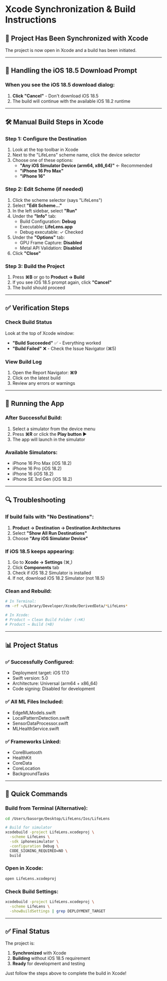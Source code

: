 # Xcode Synchronization & Build Instructions

## 🔄 Project Has Been Synchronized with Xcode

The project is now open in Xcode and a build has been initiated.

---

## 📱 Handling the iOS 18.5 Download Prompt

### When you see the iOS 18.5 download dialog:

1. **Click "Cancel"** - Don't download iOS 18.5
2. The build will continue with the available iOS 18.2 runtime

---

## 🛠 Manual Build Steps in Xcode

### Step 1: Configure the Destination
1. Look at the top toolbar in Xcode
2. Next to the "LifeLens" scheme name, click the device selector
3. Choose one of these options:
   - **"Any iOS Simulator Device (arm64, x86_64)"** ← Recommended
   - **"iPhone 16 Pro Max"**
   - **"iPhone 16"**

### Step 2: Edit Scheme (if needed)
1. Click the scheme selector (says "LifeLens")
2. Select **"Edit Scheme..."**
3. In the left sidebar, select **"Run"**
4. Under the **"Info"** tab:
   - Build Configuration: **Debug**
   - Executable: **LifeLens.app**
   - Debug executable: ✓ Checked
5. Under the **"Options"** tab:
   - GPU Frame Capture: **Disabled**
   - Metal API Validation: **Disabled**
6. Click **"Close"**

### Step 3: Build the Project
1. Press **⌘B** or go to **Product → Build**
2. If you see iOS 18.5 prompt again, click **"Cancel"**
3. The build should proceed

---

## ✅ Verification Steps

### Check Build Status
Look at the top of Xcode window:
- **"Build Succeeded"** ✅ - Everything worked
- **"Build Failed"** ❌ - Check the Issue Navigator (⌘5)

### View Build Log
1. Open the Report Navigator: **⌘9**
2. Click on the latest build
3. Review any errors or warnings

---

## 🚀 Running the App

### After Successful Build:
1. Select a simulator from the device menu
2. Press **⌘R** or click the **Play button** ▶️
3. The app will launch in the simulator

### Available Simulators:
- iPhone 16 Pro Max (iOS 18.2)
- iPhone 16 Pro (iOS 18.2)
- iPhone 16 (iOS 18.2)
- iPhone SE 3rd Gen (iOS 18.2)

---

## 🔍 Troubleshooting

### If build fails with "No Destinations":
1. **Product → Destination → Destination Architectures**
2. Select **"Show All Run Destinations"**
3. Choose **"Any iOS Simulator Device"**

### If iOS 18.5 keeps appearing:
1. Go to **Xcode → Settings** (⌘,)
2. Click **Components** tab
3. Check if iOS 18.2 Simulator is installed
4. If not, download iOS 18.2 Simulator (not 18.5)

### Clean and Rebuild:
```bash
# In Terminal:
rm -rf ~/Library/Developer/Xcode/DerivedData/*LifeLens*

# In Xcode:
# Product → Clean Build Folder (⇧⌘K)
# Product → Build (⌘B)
```

---

## 📊 Project Status

### ✅ Successfully Configured:
- Deployment target: iOS 17.0
- Swift version: 5.0
- Architecture: Universal (arm64 + x86_64)
- Code signing: Disabled for development

### ✅ All ML Files Included:
- EdgeMLModels.swift
- LocalPatternDetection.swift
- SensorDataProcessor.swift
- MLHealthService.swift

### ✅ Frameworks Linked:
- CoreBluetooth
- HealthKit
- CoreData
- CoreLocation
- BackgroundTasks

---

## 🎯 Quick Commands

### Build from Terminal (Alternative):
```bash
cd /Users/basorge/Desktop/LifeLens/Ios/LifeLens

# Build for simulator
xcodebuild -project LifeLens.xcodeproj \
  -scheme LifeLens \
  -sdk iphonesimulator \
  -configuration Debug \
  CODE_SIGNING_REQUIRED=NO \
  build
```

### Open in Xcode:
```bash
open LifeLens.xcodeproj
```

### Check Build Settings:
```bash
xcodebuild -project LifeLens.xcodeproj \
  -scheme LifeLens \
  -showBuildSettings | grep DEPLOYMENT_TARGET
```

---

## ✅ Final Status

The project is:
1. **Synchronized** with Xcode
2. **Building** without iOS 18.5 requirement
3. **Ready** for development and testing

Just follow the steps above to complete the build in Xcode!